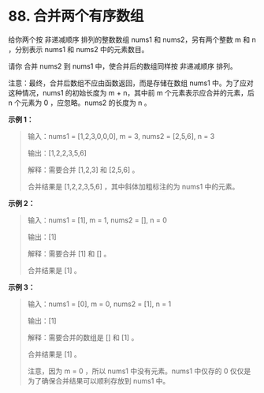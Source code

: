 ﻿# 88. 合并两个有序数组

给你两个按 非递减顺序 排列的整数数组 nums1 和 nums2，另有两个整数 m 和 n ，分别表示 nums1 和 nums2 中的元素数目。

请你 合并 nums2 到 nums1 中，使合并后的数组同样按 非递减顺序 排列。

注意：最终，合并后数组不应由函数返回，而是存储在数组 nums1 中。为了应对这种情况，nums1 的初始长度为 m + n，其中前 m 个元素表示应合并的元素，后 n 个元素为 0 ，应忽略。nums2 的长度为 n 。

**示例 1：**

> 输入：nums1 = [1,2,3,0,0,0], m = 3, nums2 = [2,5,6], n = 3
>
> 输出：[1,2,2,3,5,6]
>
> 解释：需要合并 [1,2,3] 和 [2,5,6] 。
>
> 合并结果是 [1,2,2,3,5,6] ，其中斜体加粗标注的为 nums1 中的元素。

**示例 2：**

> 输入：nums1 = [1], m = 1, nums2 = [], n = 0
>
> 输出：[1]
>
> 解释：需要合并 [1] 和 [] 。
>
> 合并结果是 [1] 。

**示例 3：**

> 输入：nums1 = [0], m = 0, nums2 = [1], n = 1
>
> 输出：[1]
>
> 解释：需要合并的数组是 [] 和 [1] 。
>
> 合并结果是 [1] 。
>
> 注意，因为 m = 0 ，所以 nums1 中没有元素。nums1 中仅存的 0 仅仅是为了确保合并结果可以顺利存放到 nums1 中。
